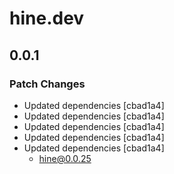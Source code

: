 # hine.dev

## 0.0.1

### Patch Changes

-   Updated dependencies [cbad1a4]
-   Updated dependencies [cbad1a4]
-   Updated dependencies [cbad1a4]
-   Updated dependencies [cbad1a4]
-   Updated dependencies [cbad1a4]
    -   hine@0.0.25
